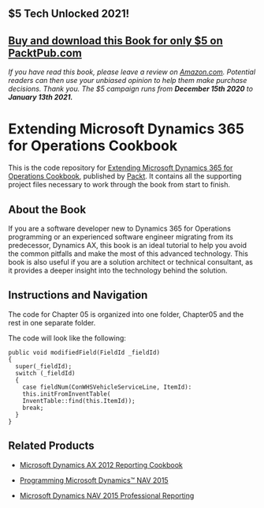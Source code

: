 ## $5 Tech Unlocked 2021!
[Buy and download this Book for only $5 on PacktPub.com](https://www.packtpub.com/product/extending-microsoft-dynamics-365-for-operations-cookbook/9781786467133)
-----
*If you have read this book, please leave a review on [Amazon.com](https://www.amazon.com/gp/product/1786467135).     Potential readers can then use your unbiased opinion to help them make purchase decisions. Thank you. The $5 campaign         runs from __December 15th 2020__ to __January 13th 2021.__*

# Extending Microsoft Dynamics 365 for Operations Cookbook
This is the code repository for [Extending Microsoft Dynamics 365 for Operations Cookbook](https://www.packtpub.com/application-development/extending-microsoft-dynamics-365-operations-cookbook?utm_source=github&utm_medium=repository&utm_content=9781786467133), published by [Packt](https://www.packtpub.com/?utm_source=github). It contains all the supporting project files necessary to work through the book from start to finish.

## About the Book
If you are a software developer new to Dynamics 365 for Operations programming or an experienced software engineer migrating from its predecessor, Dynamics AX, this book is an ideal tutorial to help you avoid the common pitfalls and make the most of this advanced
technology. This book is also useful if you are a solution architect or technical consultant, as it provides a deeper insight into the technology behind the solution.

## Instructions and Navigation
The code for Chapter 05 is organized into one folder, Chapter05 and the rest in one separate folder.

The code will look like the following:

```
public void modifiedField(FieldId _fieldId)
{
  super(_fieldId);
  switch (_fieldId)
  {
    case fieldNum(ConWHSVehicleServiceLine, ItemId):
    this.initFromInventTable(
    InventTable::find(this.ItemId));
    break;
  }
}  
```
 
 ## Related Products
* [Microsoft Dynamics AX 2012 Reporting Cookbook](https://www.packtpub.com/application-development/microsoft-dynamics-ax-2012-reporting-cookbook?utm_source=github&utm_medium=repository&utm_content=9781849687720)

* [Programming Microsoft Dynamics™ NAV 2015](https://www.packtpub.com/big-data-and-business-intelligence/programming-microsoft-dynamics%E2%84%A2-nav-2015?utm_source=github&utm_medium=repository&utm_content=9781784394202)

* [Microsoft Dynamics NAV 2015 Professional Reporting](https://www.packtpub.com/big-data-and-business-intelligence/microsoft-dynamics-nav-2015-professional-reporting?utm_source=github&utm_medium=repository&utm_content=9781785284731)
